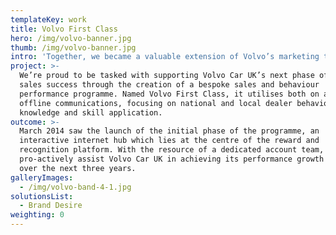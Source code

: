 ```yaml
---
templateKey: work
title: Volvo First Class
hero: /img/volvo-banner.jpg
thumb: /img/volvo-banner.jpg
intro: 'Together, we became a valuable extension of Volvo’s marketing team. '
project: >-
  We’re proud to be tasked with supporting Volvo Car UK’s next phase of ongoing
  sales success through the creation of a bespoke sales and behaviour
  performance programme. Named Volvo First Class, it utilises both on and
  offline communications, focusing on national and local dealer behaviours,
  knowledge and skill application.
outcome: >-
  March 2014 saw the launch of the initial phase of the programme, an
  interactive internet hub which lies at the centre of the reward and
  recognition platform. With the resource of a dedicated account team, RLA will
  pro-actively assist Volvo Car UK in achieving its performance growth in the UK
  over the next three years.
galleryImages:
  - /img/volvo-band-4-1.jpg
solutionsList:
  - Brand Desire
weighting: 0
---
```

